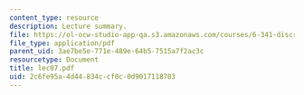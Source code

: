 ```yaml
---
content_type: resource
description: Lecture summary.
file: https://ol-ocw-studio-app-qa.s3.amazonaws.com/courses/6-341-discrete-time-signal-processing-fall-2005/2c6fe95a4d44834ccf0c0d9017118703_lec07.pdf
file_type: application/pdf
parent_uid: 3ae7be5e-771e-489e-64b5-7515a7f2ac3c
resourcetype: Document
title: lec07.pdf
uid: 2c6fe95a-4d44-834c-cf0c-0d9017118703
---
```

